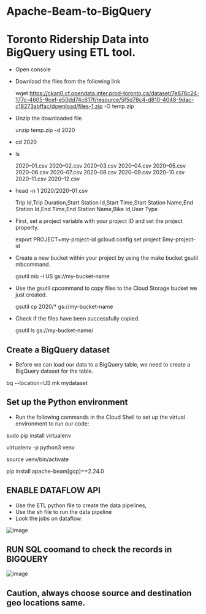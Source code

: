# Apache-Beam-to-BigQuery
# Toronto Ridership Data into BigQuery using ETL tool.
- Open console
- Download the files from the following link

  wget https://ckan0.cf.opendata.inter.prod-toronto.ca/dataset/7e876c24-177c-4605-9cef-e50dd74c617f/resource/5f5d78c4-d810-4048-9dac-c18273abffac/download/files-1.zip -O temp.zip
- Unzip the downloaded file

  unzip temp.zip -d 2020
- cd 2020
- ls

  2020–01.csv 2020–02.csv 2020–03.csv 2020–04.csv 2020–05.csv 2020–06.csv 2020–07.csv 2020–08.csv 2020–09.csv 2020–10.csv 2020–11.csv 2020–12.csv
  
 - head -n 1 2020/2020–01.csv

   Trip Id,Trip Duration,Start Station Id,Start Time,Start Station Name,End Station Id,End Time,End Station Name,Bike Id,User Type
   
 -  First, set a project variable with your project ID and set the project property.
    
    export PROJECT=my-project-id
    gcloud config set project $my-project-id
    
-  Create a new bucket within your project by using the make bucket gsutil mbcommand.

   gsutil mb -l US gs://my-bucket-name
   
-  Use the gsutil cpcommand to copy files to the Cloud Storage bucket we just created.

   gsutil cp 2020/* gs://my-bucket-name
   
-  Check if the files have been successfully copied.

   gsutil ls gs://my-bucket-name/
   
## Create a BigQuery dataset

-  Before we can load our data to a BigQuery table, we need to create a BigQuery dataset for the table.

bq --location=US mk mydataset

## Set up the Python environment
-  Run the following commands in the Cloud Shell to set up the virtual environment to run our code:

sudo pip install virtualenv 

virtualenv -p python3 venv 

source venv/bin/activate 

pip install apache-beam[gcp]==2.24.0

## ENABLE DATAFLOW API
-  Use the ETL python file to create the data pipelines,
-  Use the sh file to run the data pipeline
-  Look the jobs on dataflow.

![image](https://user-images.githubusercontent.com/37599615/128926200-eafe3b80-6ed4-479b-a7e1-52571bfb5232.png)


## RUN SQL coomand to check the records in BIGQUERY

![image](https://user-images.githubusercontent.com/37599615/128926844-55b3f6cc-833d-4a59-a0b1-ad6ae836c15f.png)

## Caution, always choose source and destination geo locations same.



